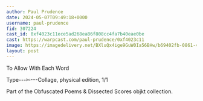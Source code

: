 ```yaml
---
author: Paul Prudence
date: 2024-05-07T09:49:18+0000
username: paul-prudence
fid: 307224
cast_id: 0xf4023c11ece5ad268ea86f808cc4fa7b40eae0be
cast: https://warpcast.com/paul-prudence/0xf4023c11
image: https://imagedelivery.net/BXluQx4ige9GuW0Ia56BHw/b69402fb-0861-46d2-95e7-a88727e59100/original
layout: post
---
```

To Allow With Each Word  
  
Type---✄---Collage, physical edition, 1/1  
  
Part of the Obfuscated Poems & Dissected Scores objkt collection.  

<img src='https://imagedelivery.net/BXluQx4ige9GuW0Ia56BHw/b69402fb-0861-46d2-95e7-a88727e59100/original' alt='' referrerpolicy='no-referrer'/>